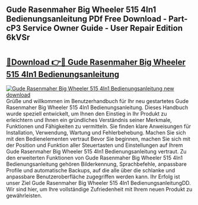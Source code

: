 ## Gude Rasenmaher Big Wheeler 515 4In1 Bedienungsanleitung PDf Free Download - Part-cP3 Service Owner Guide - User Repair Edition 6kVSr

# <h2><a href="http://df1jid.blite.top/?on=Gude+Rasenmaher+Big+Wheeler+515+4In1+Bedienungsanleitung">🔗Download 👉🔴 Gude Rasenmaher Big Wheeler 515 4In1 Bedienungsanleitung</a></h2>

[![Gude Rasenmaher Big Wheeler 515 4In1 Bedienungsanleitung new download](https://i.imgur.com/lujVjoI.png)](http://df1jid.blite.top/?on=Gude+Rasenmaher+Big+Wheeler+515+4In1+Bedienungsanleitung)
Grüße und willkommen im Benutzerhandbuch für Ihr neu gestartetes Gude Rasenmaher Big Wheeler 515 4In1 Bedienungsanleitung. Dieses Handbuch wurde speziell entwickelt, um Ihnen den Einstieg in Ihr Produkt zu erleichtern und Ihnen ein gründliches Verständnis seiner Merkmale, Funktionen und Fähigkeiten zu vermitteln. Sie finden klare Anweisungen für Installation, Verwendung, Wartung und Fehlerbehebung. Machen Sie sich mit den Bedienelementen vertraut Bevor Sie beginnen, machen Sie sich mit der Position und Funktion aller Steuertasten und Einstellungen auf Ihrem Gude Rasenmaher Big Wheeler 515 4In1 Bedienungsanleitung vertraut. Zu den erweiterten Funktionen von Gude Rasenmaher Big Wheeler 515 4In1 Bedienungsanleitung gehören Bilderkennung, Sprachbefehle, anpassbare Profile und automatische Backups, auf die alle über die schlanke und anpassbare Benutzeroberfläche zugegriffen werden kann. Ihr Erfolg ist unser Ziel Gude Rasenmaher Big Wheeler 515 4In1 BedienungsanleitungDD. Wir sind hier, um Ihre vollständige Zufriedenheit mit Ihrem neuen Produkt zu gewährleisten.
